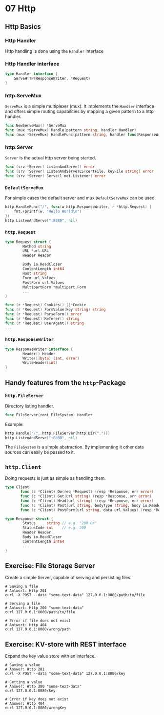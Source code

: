 # 07 Http

## Http Basics
### Http Handler 
Http handling is done using the `Handler` interface

### Http Handler interface
```go
type Handler interface {
	ServeHTTP(ResponseWriter, *Request)
}
```

### http.ServeMux
`ServeMux` is a simple multiplexer (mux). 
It implements the `Handler` interface and offers simple routing capabilities by mapping a given pattern to a http handler.
    
```go
func NewServeMux() *ServeMux
func (mux *ServeMux) Handle(pattern string, handler Handler)
func (mux *ServeMux) HandleFunc(pattern string, handler func(ResponseWriter, *Request))
```

### http.Server
`Server` is the actual http server being started.

```go
func (srv *Server) ListenAndServe() error
func (srv *Server) ListenAndServeTLS(certFile, keyFile string) error
func (srv *Server) Serve(l net.Listener) error
```

### `DefaultServeMux`
For simple cases the default server and mux `DefaultServeMux` can be used.

```go
http.HandleFunc("/", func(w http.ResponseWriter, r *http.Request) {
	fmt.Fprintf(w, "Hello World\n")
})
http.ListenAndServe(":8080", nil)
```

### `http.Request`
```go
type Request struct {
        Method string
        URL *url.URL
        Header Header

        Body io.ReadCloser
        ContentLength int64
        Host string
        Form url.Values
        PostForm url.Values
        MultipartForm *multipart.Form
        ...
}

func (r *Request) Cookies() []*Cookie
func (r *Request) FormValue(key string) string
func (r *Request) ParseForm() error
func (r *Request) Referer() string
func (r *Request) UserAgent() string
...
```

### `http.ResponseWriter`
```go
type ResponseWriter interface {
        Header() Header
        Write([]byte) (int, error)
        WriteHeader(int)
}
```

## Handy features from the `http`-Package


### `http.FileServer`
Directory listing handler.

```go
func FileServer(root FileSystem) Handler
```

Example:
```go
http.Handle("/", http.FileServer(http.Dir(".")))
http.ListenAndServe(":8080", nil)
```

The `FileSystem` is a simple abstraction.
By implementing it other data sources can easily be passed to it.

## `http.Client`
Doing requests is just as simple as handling them.

```go
type Client
       func (c *Client) Do(req *Request) (resp *Response, err error)
       func (c *Client) Get(url string) (resp *Response, err error)
       func (c *Client) Head(url string) (resp *Response, err error)
       func (c *Client) Post(url string, bodyType string, body io.Reader) (resp *Response, err error)
       func (c *Client) PostForm(url string, data url.Values) (resp *Response, err error)
```


```go
type Response struct {
        Status     string // e.g. "200 OK"
        StatusCode int    // e.g. 200
        Header Header
        Body io.ReadCloser
        ContentLength int64
        ...
}
```
## Exercise: File Storage Server
Create a simple Server, capable of serving and persisting files.

```shell
# Saving a file
# Antwort: Http 201
curl -X POST --data "some-text-data" 127.0.0.1:8080/path/to/file

# Serving a file
# Antwort: Http 200 "some-text-data"
curl 127.0.0.1:8080/path/to/file

# Error if file does not exist
# Antwort: Http 404
curl 127.0.0.1:8080/wrong/path
```

## Exercise: KV-store with REST interface
Expand the key value store with an interface.

```shell
# Saving a value
# Answer: Http 201
curl -X POST --data "some-text-data" 127.0.0.1:8080/key

# Getting a value
# Answer: Http 200 "some-text-data"
curl 127.0.0.1:8080/key

# Error if key does not exist
# Answer: Http 404
curl 127.0.0.1:8080/wrongKey
```


